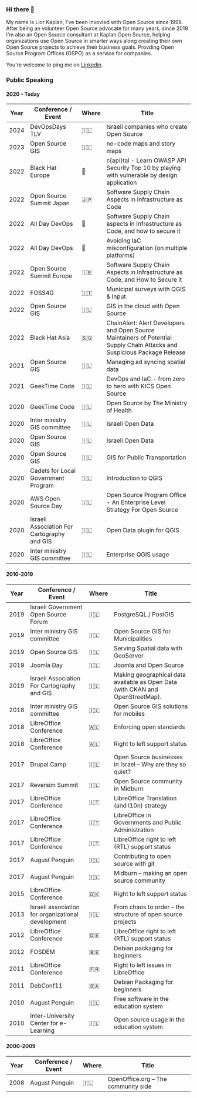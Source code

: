### Hi there 👋

My name is Lior Kaplan, I've been invovled with Open Source since 1998. After being an volunteer Open Source advocate for many years, since 2019 I'm also an Open Source consultant at Kaplan Open Source, helping organizations use Open Source in smarter ways along creating their own Open Source projects to achieve their business goals. Provding Open Source Program Offices (OSPO) as a service for companies. 

You're welcome to ping me on [Linkedin](https://www.linkedin.com/in/liorkaplan/).

<!--
**kaplanlior/kaplanlior** is a ✨ _special_ ✨ repository because its `README.md` (this file) appears on your GitHub profile.

Here are some ideas to get you started:

- 🔭 I’m currently working on ...
- 🌱 I’m currently learning ...
- 👯 I’m looking to collaborate on ...
- 🤔 I’m looking for help with ...
- 💬 Ask me about ...
- 📫 How to reach me: ...
- 😄 Pronouns: ...
- ⚡ Fun fact: ..
-->

### Public Speaking

#### 2020 - Today

| Year | Conference / Event | Where | Title |
| ---- | -------------------| ----- | ----- |
| 2024 | DevOpsDays TLV | :israel: |  Israeli companies who create Open Source |
| 2023 | Open Source GIS | :israel: | no-code maps and story maps |
| 2022 | Black Hat Europe | :england: | c{api}tal - Learn OWASP API Security Top 10 by playing with vulnerable by design application |
| 2022 | Open Source Summit Japan | :jp: | Software Supply Chain Aspects in Infrastructure as Code |
| 2022 | All Day DevOps | :satellite: | Software Supply Chain aspects in Infrastructure as Code, and how to secure it | 
| 2022 | All Day DevOps | :satellite: | Avoiding IaC misconfiguration (on multiple platforms) |
| 2022 | Open Source Summit Europe | :ireland: | Software Supply Chain Aspects in Infrastructure as Code, and How to Secure it |
| 2022 | FOSS4G | :it: |  Municipal surveys with QGIS & Input |
| 2022 | Open Source GIS | :israel: | GIS in the cloud with Open Source |
| 2022 | Black Hat Asia | :singapore: | ChainAlert: Alert Developers and Open Source Maintainers of Potential Supply Chain Attacks and Suspicious Package Release |
| 2021 | Open Source GIS | :israel: | Managing ad syncing spatial data |
| 2021 | GeekTime Code | :israel: | DevOps and IaC - from zero to hero with KICS Open Source |
| 2020 | GeekTime Code | :israel: | Open Source by The Ministry of Health |
| 2020 | Inter ministry GIS committee | :israel: | Israeli Open Data |
| 2020 | Open Source GIS | :israel: | Israeli Open Data |
| 2020 | Open Source GIS | :israel: | GIS for Public Transportation |
| 2020 | Cadets for Local Government Program | :israel: | Introduction to QGIS |
| 2020 | AWS Open Source Day | :israel: | Open Source Program Office - An Enterprise Level Strategy For Open Source |
| 2020 | Israeli Association For Cartography and GIS | :israel: | Open Data plugin for QGIS |
| 2020 | Inter ministry GIS committee | :israel: | Enterprise QGIS usage |

#### 2010-2019
| Year | Conference / Event | Where | Title |
| ---- | -------------------| ----- | ----- |
| 2019 | Israeli Government Open Source Forum | :israel: | PostgreSQL / PostGIS |
| 2019 | Inter ministry GIS committee | :israel: | Open Source GIS for Municipalities |
| 2019 | Open Source GIS | :israel: | Serving Spatial data with GeoServer |
| 2019 | Joomla Day | :israel: | Joomla and Open Source |
| 2019 | Israeli Association For Cartography and GIS | :israel: | Making geographical data available as Open Data (with CKAN and OpenStreetMap). |
| 2018 | Inter ministry GIS committee | :israel: | Open Source GIS solutions for mobiles |
| 2018 | LibreOffice Conference | :albania: | Enforcing open standards |
| 2018 | LibreOffice Conference | :albania: | Right to left support status |
| 2017 | Drupal Camp | :israel: | Open Source businesses in Israel – Why are they so quiet? |
| 2017 | Reversim Summit | :israel: | Open Source community in Midburn |
| 2017 | LibreOffice Conference | :it: | LibreOffice Translation (and l10n) strategy |
| 2017 | LibreOffice Conference | :it: | LibreOffice in Governments and Public Administration |
| 2017 | LibreOffice Conference | :it: | LibreOffice right to left (RTL) support status |
| 2017 | August Penguin | :israel: | Contributing to open source with git |
| 2017 | August Penguin | :israel: | Midburn – making an open source community |
| 2015 | LibreOffice Conference | :denmark: | Right to left support status |
| 2013 | Israeli association for organizational development | :israel: | From chaos to order – the structure of open source projects | 
| 2012 | LibreOffice Conference | :de: | LibreOffice right to left (RTL) support status |
| 2012 | FOSDEM | :belgium: | Debian packaging for beginners |
| 2011 | LibreOffice Conference | :fr: | Right to left issues in LibreOffice |
| 2011 | DebConf11 | :bosnia_herzegovina: | Debian Packaging for beginners |
| 2010 | August Penguin | :israel: | Free software in the education system |
| 2010 | Inter-University Center for e-Learning | :israel: | Open source usage in the education system |

#### 2000-2009
| Year | Conference / Event | Where | Title |
| ---- | -------------------| ----- | ----- |
| 2008 | August Penguin | :israel: | OpenOffice.org – The community side | 
